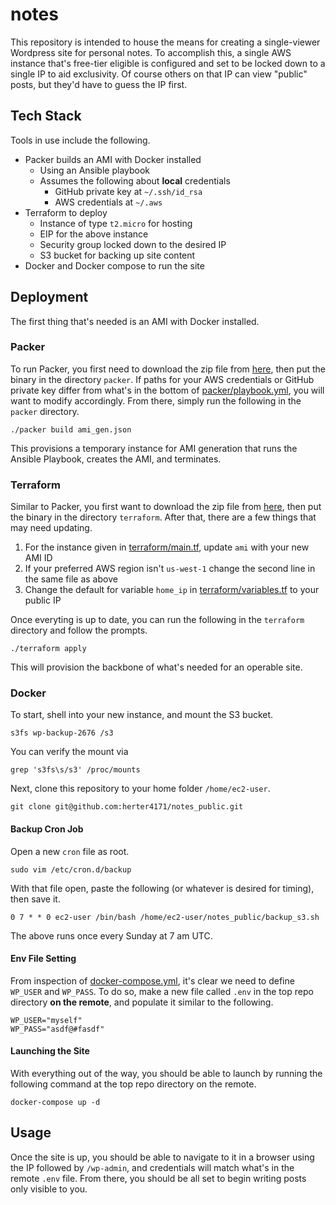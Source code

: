 # notes
This repository is intended to house the means for creating a single-viewer Wordpress site for personal notes.  To accomplish this, a single AWS instance that's free-tier eligible is configured and set to be locked down to a single IP to aid exclusivity.  Of course others on that IP can view "public" posts, but they'd have to guess the IP first.

## Tech Stack
Tools in use include the following.
* Packer builds an AMI with Docker installed
  * Using an Ansible playbook
  * Assumes the following about **local** credentials
    * GitHub private key at `~/.ssh/id_rsa`
    * AWS credentials at `~/.aws`
* Terraform to deploy
  * Instance of type `t2.micro` for hosting
  * EIP for the above instance
  * Security group locked down to the desired IP
  * S3 bucket for backing up site content
* Docker and Docker compose to run the site

## Deployment
The first thing that's needed is an AMI with Docker installed.

### Packer
To run Packer, you first need to download the zip file from [here](https://www.packer.io/downloads), then put the binary in the directory `packer`.  If paths for your AWS credentials or GitHub private key differ from what's in the bottom of [packer/playbook.yml](packer/playbook.yml), you will want to modify accordingly.  From there, simply run the following in the `packer` directory.
```
./packer build ami_gen.json
```

This provisions a temporary instance for AMI generation that runs the Ansible Playbook, creates the AMI, and terminates.

### Terraform
Similar to Packer, you first want to download the zip file from [here](https://www.terraform.io/downloads.html), then put the binary in the directory `terraform`.  After that, there are a few things that may need updating.

1. For the instance given in [terraform/main.tf](terraform/main.tf), update `ami` with your new AMI ID
1. If your preferred AWS region isn't `us-west-1` change the second line in the same file as above
1. Change the default for variable `home_ip` in [terraform/variables.tf](terraform/variables.tf) to your public IP

Once everyting is up to date, you can run the following in the `terraform` directory and follow the prompts.
```
./terraform apply
```
This will provision the backbone of what's needed for an operable site.

### Docker
To start, shell into your new instance, and mount the S3 bucket.
```
s3fs wp-backup-2676 /s3
```
You can verify the mount via
```
grep 's3fs\s/s3' /proc/mounts
```

Next, clone this repository to your home folder `/home/ec2-user`.
```
git clone git@github.com:herter4171/notes_public.git
```
#### Backup Cron Job
Open a new `cron` file as root.
```
sudo vim /etc/cron.d/backup
```
With that file open, paste the following (or whatever is desired for timing), then save it.
```
0 7 * * 0 ec2-user /bin/bash /home/ec2-user/notes_public/backup_s3.sh
```
The above runs once every Sunday at 7 am UTC.

#### Env File Setting
From inspection of [docker-compose.yml](docker-compose.yml), it's clear we need to define `WP_USER` and `WP_PASS`.  To do so, make a new file called `.env` in the top repo directory **on the remote**, and populate it similar to the following.
```
WP_USER="myself"
WP_PASS="asdf@#fasdf"
```

#### Launching the Site
With everything out of the way, you should be able to launch by running the following command at the top repo directory on the remote.
```
docker-compose up -d
```

## Usage
Once the site is up, you should be able to navigate to it in a browser using the IP followed by `/wp-admin`, and credentials will match what's in the remote `.env` file.  From there, you should be all set to begin writing posts only visible to you.